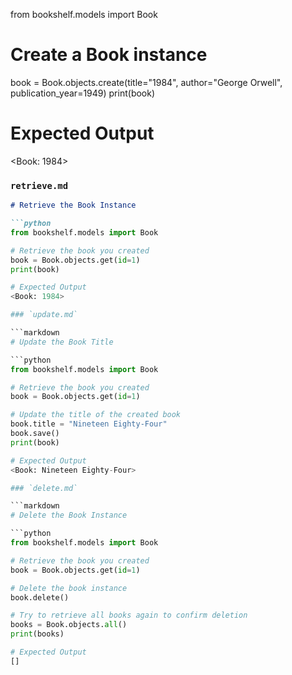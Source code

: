 from bookshelf.models import Book

# Create a Book instance
book = Book.objects.create(title="1984", author="George Orwell", publication_year=1949)
print(book)

# Expected Output
<Book: 1984>

### `retrieve.md`

```markdown
# Retrieve the Book Instance

```python
from bookshelf.models import Book

# Retrieve the book you created
book = Book.objects.get(id=1)
print(book)

# Expected Output
<Book: 1984>

### `update.md`

```markdown
# Update the Book Title

```python
from bookshelf.models import Book

# Retrieve the book you created
book = Book.objects.get(id=1)

# Update the title of the created book
book.title = "Nineteen Eighty-Four"
book.save()
print(book)

# Expected Output
<Book: Nineteen Eighty-Four>

### `delete.md`

```markdown
# Delete the Book Instance

```python
from bookshelf.models import Book

# Retrieve the book you created
book = Book.objects.get(id=1)

# Delete the book instance
book.delete()

# Try to retrieve all books again to confirm deletion
books = Book.objects.all()
print(books)

# Expected Output
[]
